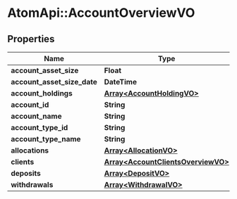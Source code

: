# AtomApi::AccountOverviewVO

## Properties
Name | Type | Description | Notes
------------ | ------------- | ------------- | -------------
**account_asset_size** | **Float** |  | [optional] 
**account_asset_size_date** | **DateTime** |  | [optional] 
**account_holdings** | [**Array&lt;AccountHoldingVO&gt;**](AccountHoldingVO.md) |  | [optional] 
**account_id** | **String** |  | [optional] 
**account_name** | **String** |  | [optional] 
**account_type_id** | **String** |  | [optional] 
**account_type_name** | **String** |  | [optional] 
**allocations** | [**Array&lt;AllocationVO&gt;**](AllocationVO.md) |  | [optional] 
**clients** | [**Array&lt;AccountClientsOverviewVO&gt;**](AccountClientsOverviewVO.md) |  | [optional] 
**deposits** | [**Array&lt;DepositVO&gt;**](DepositVO.md) |  | [optional] 
**withdrawals** | [**Array&lt;WithdrawalVO&gt;**](WithdrawalVO.md) |  | [optional] 


